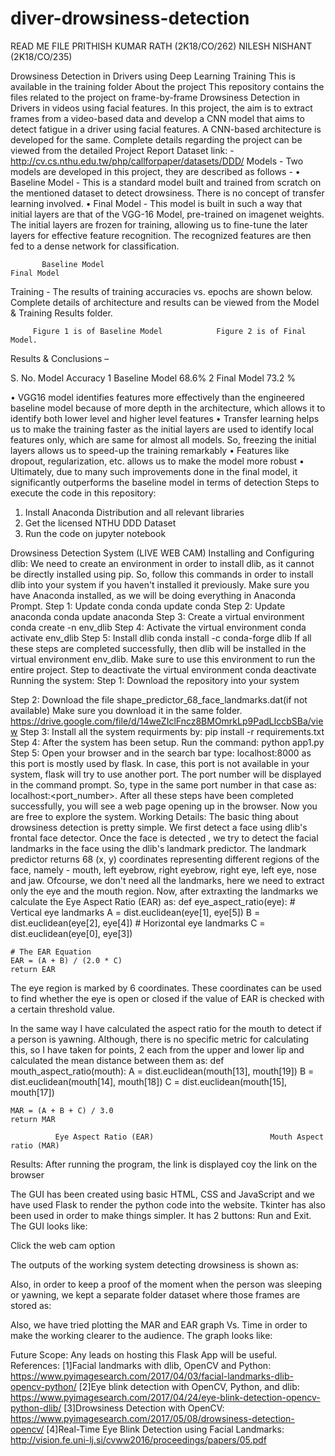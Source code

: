 # diver-drowsiness-detection
READ ME FILE
PRITHISH KUMAR RATH (2K18/CO/262)
NILESH NISHANT (2K18/CO/235)

Drowsiness Detection in Drivers using Deep Learning Training
This is available in the training folder
About the project
This repository contains the files related to the project on frame-by-frame Drowsiness Detection in Drivers in videos using facial features. In this project, the aim is to extract frames from a video-based data and develop a CNN model that aims to detect fatigue in a driver using facial features. A CNN-based architecture is developed for the same.
Complete details regarding the project can be viewed from the detailed Project Report
Dataset link: - http://cv.cs.nthu.edu.tw/php/callforpaper/datasets/DDD/
Models -
Two models are developed in this project, they are described as follows -
•	Baseline Model - This is a standard model built and trained from scratch on the mentioned dataset to detect drowsiness. There is no concept of transfer learning involved.
•	Final Model - This model is built in such a way that initial layers are that of the VGG-16 Model, pre-trained on imagenet weights. The initial layers are frozen for training, allowing us to fine-tune the later layers for effective feature recognition. The recognized features are then fed to a dense network for classification.

           Baseline Model                                                   Final Model          

 
Training -
The results of training accuracies vs. epochs are shown below. Complete details of architecture and results can be viewed from the Model & Training Results folder. 
  
         Figure 1 is of Baseline Model            Figure 2 is of Final Model.
Results & Conclusions –

S. No.	Model	Accuracy
1	Baseline Model	68.6%
2	Final Model	73.2 %

•	VGG16 model identifies features more effectively than the engineered baseline model because of more depth in the architecture, which allows it to identify both lower level and higher level features
•	Transfer learning helps us to make the training faster as the initial layers are used to identify local features only, which are same for almost all models. So, freezing the initial layers allows us to speed-up the training remarkably
•	Features like dropout, regularization, etc. allows us to make the model more robust
•	Ultimately, due to many such improvements done in the final model, it significantly outperforms the baseline model in terms of detection
Steps to execute the code in this repository:
1.	Install Anaconda Distribution and all relevant libraries
2.	Get the licensed NTHU DDD Dataset
3.	Run the code on jupyter notebook


Drowsiness Detection System (LIVE WEB CAM)
Installing and Configuring dlib:
We need to create an environment in order to install dlib, as it cannot be directly installed using pip. So, follow this commands in order to install dlib into your system if you haven't installed it previously. Make sure you have Anaconda installed, as we will be doing everything in Anaconda Prompt.
Step 1: Update conda
conda update conda
Step 2: Update anaconda
conda update anaconda 
Step 3: Create a virtual environment
conda create -n env_dlib 
Step 4: Activate the virtual environment
conda activate env_dlib
Step 5: Install dlib
conda install -c conda-forge dlib 
If all these steps are completed successfully, then dlib will be installed in the virtual environment env_dlib. Make sure to use this environment to run the entire project.
Step to deactivate the virtual environment
conda deactivate 
Running the system:
Step 1:
Download the repository into your system 

Step 2:
Download the file shape_predictor_68_face_landmarks.dat(if not available)  Make sure you download it in the same folder.
https://drive.google.com/file/d/14weZIclFncz8BMOmrkLp9PadLIccbSBa/view
Step 3:
Install all the system requirments by:
pip install -r requirements.txt
Step 4:
After the system has been setup. Run the command:
python app1.py
Step 5:
Open your browser and in the search bar type: localhost:8000 as this port is mostly used by flask. In case, this port is not available in your system, flask will try to use another port. The port number will be displayed in the command prompt. So, type in the same port number in that case as: localhost:<port_number>.
After all these steps have been completed successfully, you will see a web page opening up in the browser. Now you are free to explore the system.
Working Details:
The basic thing about drowsiness detection is pretty simple. We first detect a face using dlib's frontal face detector. Once the face is detected , we try to detect the facial landmarks in the face using the dlib's landmark predictor. The landmark predictor returns 68 (x, y) coordinates representing different regions of the face, namely - mouth, left eyebrow, right eyebrow, right eye, left eye, nose and jaw. Ofcourse, we don't need all the landmarks, here we need to extract only the eye and the mouth region.
Now, after extraxting the landmarks we calculate the Eye Aspect Ratio (EAR) as:
def eye_aspect_ratio(eye):
	# Vertical eye landmarks
	A = dist.euclidean(eye[1], eye[5])
	B = dist.euclidean(eye[2], eye[4])
	# Horizontal eye landmarks 
	C = dist.euclidean(eye[0], eye[3])

	# The EAR Equation 
	EAR = (A + B) / (2.0 * C)
	return EAR

The eye region is marked by 6 coordinates. These coordinates can be used to find whether the eye is open or closed if the value of EAR is checked with a certain threshold value.


In the same way I have calculated the aspect ratio for the mouth to detect if a person is yawning. Although, there is no specific metric for calculating this, so I have taken for points, 2 each from the upper and lower lip and calculated the mean distance between them as:
def mouth_aspect_ratio(mouth): 
	A = dist.euclidean(mouth[13], mouth[19])
	B = dist.euclidean(mouth[14], mouth[18])
	C = dist.euclidean(mouth[15], mouth[17])

	MAR = (A + B + C) / 3.0
	return MAR
   
              Eye Aspect Ratio (EAR)                          Mouth Aspect ratio (MAR)

Results:
After running the program, the link is displayed coy the link on the browser 

 


The GUI has been created using basic HTML, CSS and JavaScript and we have used Flask to render the python code into the website. Tkinter has also been used in order to make things simpler. It has 2 buttons: Run and Exit. The GUI looks like: 
    
Click the web cam option
 

The outputs of the working system detecting drowsiness is shown as:
   
Also, in order to keep a proof of the moment when the person was sleeping or yawning, we kept a separate folder dataset where those frames are stored as:
 
Also, we have tried plotting the MAR and EAR graph Vs. Time in order to make the working clearer to the audience. The graph looks like:
 

Future Scope:
Any leads on hosting this Flask App will be useful.
References:
[1]Facial landmarks with dlib, OpenCV and Python: https://www.pyimagesearch.com/2017/04/03/facial-landmarks-dlib-opencv-python/
[2]Eye blink detection with OpenCV, Python, and dlib: https://www.pyimagesearch.com/2017/04/24/eye-blink-detection-opencv-python-dlib/
[3]Drowsiness Detection with OpenCV: https://www.pyimagesearch.com/2017/05/08/drowsiness-detection-opencv/
[4]Real-Time Eye Blink Detection using Facial Landmarks: http://vision.fe.uni-lj.si/cvww2016/proceedings/papers/05.pdf

